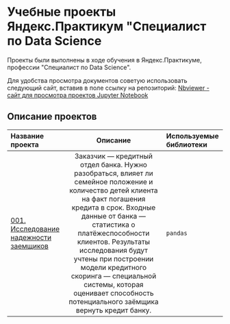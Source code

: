 # Учебные проекты Яндекс.Практикум "Специалист по Data Science
Проекты были выполнены в ходе обучения в Яндекс.Практикуме, профессии "Специалист по Data Science".

Для удобства просмотра документов советую использовать следующий сайт, вставив в поле ссылку на репозиторий: [Nbviewer - сайт для просмотра проектов Jupyter Notebook ](https://nbviewer.jupyter.org)

## Описание проектов
| Название проекта | Описание | Используемые библиотеки | 
| :------------------------------------------ | :------: | :---------------------- |
|[001. Исследование надежности заемщиков](https://github.com/WIndbladeRonin/Yandex_practicum/tree/main/001.%20%D0%98%D1%81%D1%81%D0%BB%D0%B5%D0%B4%D0%BE%D0%B2%D0%B0%D0%BD%D0%B8%D0%B5%20%D0%BD%D0%B0%D0%B4%D0%B5%D0%B6%D0%BD%D0%BE%D1%81%D1%82%D0%B8%20%D0%B7%D0%B0%D0%B5%D0%BC%D1%89%D0%B8%D0%BA%D0%BE%D0%B2)|Заказчик — кредитный отдел банка. Нужно разобраться, влияет ли семейное положение и количество детей клиента на факт погашения кредита в срок. Входные данные от банка — статистика о платёжеспособности клиентов. Результаты исследования будут учтены при построении модели кредитного скоринга — специальной системы, которая оценивает способность потенциального заёмщика вернуть кредит банку.| `pandas`
